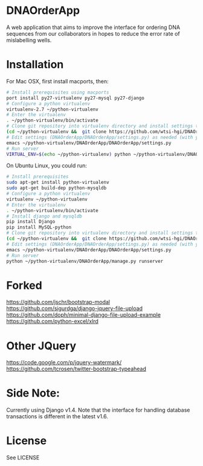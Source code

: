 DNAOrderApp
===========

A web application that aims to improve the interface for ordering DNA sequences from our collaborators in hopes to reduce the error rate of mislabelling wells.

Installation
============
For Mac OSX, first install macports, then:
```bash
# Install prerequisites using macports
port install py27-virtualenv py27-mysql py27-django
# Configure a python virtualenv 
virtualenv-2.7 ~/python-virtualenv
# Enter the virtualenv
. ~/python-virtualenv/bin/activate
# Clone git repository into virtualenv directory and install settings template
(cd ~/python-virtualenv &&  git clone https://github.com/wtsi-hgi/DNAOrderApp.git && cp DNAOrderApp/DNAOrderApp/settings.py.tmpl DNAOrderApp/DNAOrderApp/settings.py)
# Edit settings (DNAOrderApp/DNAOrderApp/settings.py) as needed (with your favorite text editor)
emacs ~/python-virtualenv/DNAOrderApp/DNAOrderApp/settings.py
# Run server
VIRTUAL_ENV=$(echo ~/python-virtualenv) python ~/python-virtualenv/DNAOrderApp/manage.py runserver
```

On Ubuntu Linux, you could run:
```bash
# Install prerequisites
sudo apt-get install python-virtualenv
sudo apt-get build-dep python-mysqldb
# Configure a python virtualenv 
virtualenv ~/python-virtualenv 
# Enter the virtualenv
. ~/python-virtualenv/bin/activate
# Install django and mysqldb
pip install Django
pip install MySQL-python
# Clone git repository into virtualenv directory and install settings template
(cd ~/python-virtualenv &&  git clone https://github.com/wtsi-hgi/DNAOrderApp.git && cp DNAOrderApp/DNAOrderApp/settings.py.tmpl DNAOrderApp/DNAOrderApp/settings.py)
# Edit settings (DNAOrderApp/DNAOrderApp/settings.py) as needed (with your favorite text editor)
emacs ~/python-virtualenv/DNAOrderApp/DNAOrderApp/settings.py
# Run server
python ~/python-virtualenv/DNAOrderApp/manage.py runserver
```

Forked
=======
https://github.com/jschr/bootstrap-modal <br>
https://github.com/sigurdga/django-jquery-file-upload <br>
https://github.com/doph/minimal-django-file-upload-example <br>
https://github.com/python-excel/xlrd <br>

Other JQuery
==============

https://code.google.com/p/jquery-watermark/
https://github.com/tcrosen/twitter-bootstrap-typeahead

Side Note:
================
Currently using Django v1.4. Note that the interface for handling database transactions is different in the latest v1.6.

License
=======
See LICENSE



